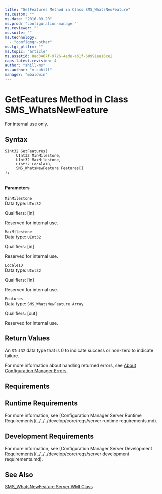 ```yaml
---
title: "GetFeatures Method in Class SMS_WhatsNewFeature"
ms.custom: ""
ms.date: "2016-09-20"
ms.prod: "configuration-manager"
ms.reviewer: ""
ms.suite: ""
ms.technology: 
  - "configmgr-other"
ms.tgt_pltfrm: ""
ms.topic: "article"
ms.assetid: 8ad3467f-9726-4ede-ab1f-60991ea16ce2
caps.latest.revision: 4
author: "shill-ms"
ms.author: "v-suhill"
manager: "mbaldwin"
---
```

# GetFeatures Method in Class SMS_WhatsNewFeature
For internal use only.  
  
## Syntax  
  
```  
SInt32 GetFeatures(  
     UInt32 MinMilestone,  
     UInt32 MaxMilestone,  
     UInt32 LocaleID,  
     SMS_WhatsNewFeature Features[]  
);  
  
```  
  
#### Parameters  
 `MinMilestone`  
 Data type: `UInt32`  
  
 Qualifiers: [in]  
  
 Reserved for internal use.  
  
 `MaxMilestone`  
 Data type: `UInt32`  
  
 Qualifiers: [in]  
  
 Reserved for internal use.  
  
 `LocaleID`  
 Data type: `UInt32`  
  
 Qualifiers: [in]  
  
 Reserved for internal use.  
  
 `Features`  
 Data type: `SMS_WhatsNewFeature Array`  
  
 Qualifiers: [out]  
  
 Reserved for internal use.  
  
## Return Values  
 An `SInt32` data type that is 0 to indicate success or non-zero to indicate failure.  
  
 For more information about handling returned errors, see [About Configuration Manager Errors](../../../develop/core/understand/about-configuration-manager-errors.md).  
  
## Requirements  
  
## Runtime Requirements  
 For more information, see [Configuration Manager Server Runtime Requirements](../../../develop/core/reqs/server runtime requirements.md).  
  
## Development Requirements  
 For more information, see [Configuration Manager Server Development Requirements](../../../develop/core/reqs/server development requirements.md).  
  
## See Also  
 [SMS_WhatsNewFeature Server WMI Class](../../../develop/reference/misc/sms_whatsnewfeature-server-wmi-class.md)